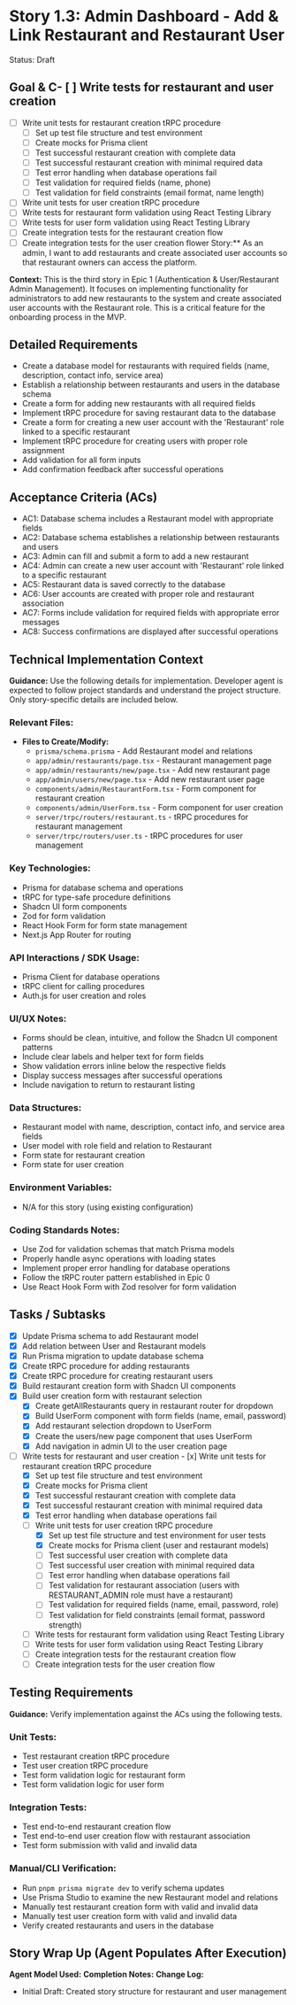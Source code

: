 # Story 1.3: Admin Dashboard - Add & Link Restaurant and Restaurant User

Status: Draft

## Goal & C- [ ] Write tests for restaurant and user creation

- [ ] Write unit tests for restaurant creation tRPC procedure
  - [ ] Set up test file structure and test environment
  - [ ] Create mocks for Prisma client
  - [ ] Test successful restaurant creation with complete data
  - [ ] Test successful restaurant creation with minimal required data
  - [ ] Test error handling when database operations fail
  - [ ] Test validation for required fields (name, phone)
  - [ ] Test validation for field constraints (email format, name length)
- [ ] Write unit tests for user creation tRPC procedure
- [ ] Write tests for restaurant form validation using React Testing Library
- [ ] Write tests for user form validation using React Testing Library
- [ ] Create integration tests for the restaurant creation flow
- [ ] Create integration tests for the user creation flower Story:\*\* As an admin, I want to add restaurants and create associated user accounts so that restaurant owners can access the platform.

**Context:** This is the third story in Epic 1 (Authentication & User/Restaurant Admin Management). It focuses on implementing functionality for administrators to add new restaurants to the system and create associated user accounts with the Restaurant role. This is a critical feature for the onboarding process in the MVP.

## Detailed Requirements

- Create a database model for restaurants with required fields (name, description, contact info, service area)
- Establish a relationship between restaurants and users in the database schema
- Create a form for adding new restaurants with all required fields
- Implement tRPC procedure for saving restaurant data to the database
- Create a form for creating a new user account with the 'Restaurant' role linked to a specific restaurant
- Implement tRPC procedure for creating users with proper role assignment
- Add validation for all form inputs
- Add confirmation feedback after successful operations

## Acceptance Criteria (ACs)

- AC1: Database schema includes a Restaurant model with appropriate fields
- AC2: Database schema establishes a relationship between restaurants and users
- AC3: Admin can fill and submit a form to add a new restaurant
- AC4: Admin can create a new user account with 'Restaurant' role linked to a specific restaurant
- AC5: Restaurant data is saved correctly to the database
- AC6: User accounts are created with proper role and restaurant association
- AC7: Forms include validation for required fields with appropriate error messages
- AC8: Success confirmations are displayed after successful operations

## Technical Implementation Context

**Guidance:** Use the following details for implementation. Developer agent is expected to follow project standards and understand the project structure. Only story-specific details are included below.

### Relevant Files:

- **Files to Create/Modify:**
  - `prisma/schema.prisma` - Add Restaurant model and relations
  - `app/admin/restaurants/page.tsx` - Restaurant management page
  - `app/admin/restaurants/new/page.tsx` - Add new restaurant page
  - `app/admin/users/new/page.tsx` - Add new restaurant user page
  - `components/admin/RestaurantForm.tsx` - Form component for restaurant creation
  - `components/admin/UserForm.tsx` - Form component for user creation
  - `server/trpc/routers/restaurant.ts` - tRPC procedures for restaurant management
  - `server/trpc/routers/user.ts` - tRPC procedures for user management

### Key Technologies:

- Prisma for database schema and operations
- tRPC for type-safe procedure definitions
- Shadcn UI form components
- Zod for form validation
- React Hook Form for form state management
- Next.js App Router for routing

### API Interactions / SDK Usage:

- Prisma Client for database operations
- tRPC client for calling procedures
- Auth.js for user creation and roles

### UI/UX Notes:

- Forms should be clean, intuitive, and follow the Shadcn UI component patterns
- Include clear labels and helper text for form fields
- Show validation errors inline below the respective fields
- Display success messages after successful operations
- Include navigation to return to restaurant listing

### Data Structures:

- Restaurant model with name, description, contact info, and service area fields
- User model with role field and relation to Restaurant
- Form state for restaurant creation
- Form state for user creation

### Environment Variables:

- N/A for this story (using existing configuration)

### Coding Standards Notes:

- Use Zod for validation schemas that match Prisma models
- Properly handle async operations with loading states
- Implement proper error handling for database operations
- Follow the tRPC router pattern established in Epic 0
- Use React Hook Form with Zod resolver for form validation

## Tasks / Subtasks

- [x] Update Prisma schema to add Restaurant model
- [x] Add relation between User and Restaurant models
- [x] Run Prisma migration to update database schema
- [x] Create tRPC procedure for adding restaurants
- [x] Create tRPC procedure for creating restaurant users
- [x] Build restaurant creation form with Shadcn UI components
- [x] Build user creation form with restaurant selection
  - [x] Create getAllRestaurants query in restaurant router for dropdown
  - [x] Build UserForm component with form fields (name, email, password)
  - [x] Add restaurant selection dropdown to UserForm
  - [x] Create the users/new page component that uses UserForm
  - [x] Add navigation in admin UI to the user creation page
- [ ] Write tests for restaurant and user creation - [x] Write unit tests for restaurant creation tRPC procedure
  - [x] Set up test file structure and test environment
  - [x] Create mocks for Prisma client
  - [x] Test successful restaurant creation with complete data
  - [x] Test successful restaurant creation with minimal required data
  - [x] Test error handling when database operations fail
  - [ ] Write unit tests for user creation tRPC procedure
    - [x] Set up test file structure and test environment for user tests
    - [x] Create mocks for Prisma client (user and restaurant models)
    - [ ] Test successful user creation with complete data
    - [ ] Test successful user creation with minimal required data
    - [ ] Test error handling when database operations fail
    - [ ] Test validation for restaurant association (users with RESTAURANT_ADMIN role must have a restaurant)
    - [ ] Test validation for required fields (name, email, password, role)
    - [ ] Test validation for field constraints (email format, password strength)
  - [ ] Write tests for restaurant form validation using React Testing Library
  - [ ] Write tests for user form validation using React Testing Library
  - [ ] Create integration tests for the restaurant creation flow
  - [ ] Create integration tests for the user creation flow

## Testing Requirements

**Guidance:** Verify implementation against the ACs using the following tests.

### Unit Tests:

- Test restaurant creation tRPC procedure
- Test user creation tRPC procedure
- Test form validation logic for restaurant form
- Test form validation logic for user form

### Integration Tests:

- Test end-to-end restaurant creation flow
- Test end-to-end user creation flow with restaurant association
- Test form submission with valid and invalid data

### Manual/CLI Verification:

- Run `pnpm prisma migrate dev` to verify schema updates
- Use Prisma Studio to examine the new Restaurant model and relations
- Manually test restaurant creation form with valid and invalid data
- Manually test user creation form with valid and invalid data
- Verify created restaurants and users in the database

## Story Wrap Up (Agent Populates After Execution)

**Agent Model Used:**
**Completion Notes:**
**Change Log:**

- Initial Draft: Created story structure for restaurant and user management
